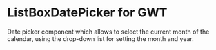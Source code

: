 ListBoxDatePicker for GWT
========================

Date picker component which allows to select the current month of the calendar, using the drop-down list for setting the month and year.
